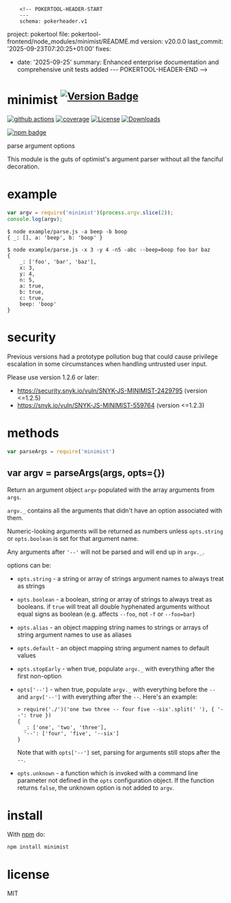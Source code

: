         <!-- POKERTOOL-HEADER-START
        ---
        schema: pokerheader.v1
project: pokertool
file: pokertool-frontend/node_modules/minimist/README.md
version: v20.0.0
last_commit: '2025-09-23T07:20:25+01:00'
fixes:
- date: '2025-09-25'
  summary: Enhanced enterprise documentation and comprehensive unit tests added
        ---
        POKERTOOL-HEADER-END -->
# minimist <sup>[![Version Badge][npm-version-svg]][package-url]</sup>

[![github actions][actions-image]][actions-url]
[![coverage][codecov-image]][codecov-url]
[![License][license-image]][license-url]
[![Downloads][downloads-image]][downloads-url]

[![npm badge][npm-badge-png]][package-url]

parse argument options

This module is the guts of optimist's argument parser without all the
fanciful decoration.

# example

``` js
var argv = require('minimist')(process.argv.slice(2));
console.log(argv);
```

```
$ node example/parse.js -a beep -b boop
{ _: [], a: 'beep', b: 'boop' }
```

```
$ node example/parse.js -x 3 -y 4 -n5 -abc --beep=boop foo bar baz
{
	_: ['foo', 'bar', 'baz'],
	x: 3,
	y: 4,
	n: 5,
	a: true,
	b: true,
	c: true,
	beep: 'boop'
}
```

# security

Previous versions had a prototype pollution bug that could cause privilege
escalation in some circumstances when handling untrusted user input.

Please use version 1.2.6 or later:

* https://security.snyk.io/vuln/SNYK-JS-MINIMIST-2429795 (version <=1.2.5)
* https://snyk.io/vuln/SNYK-JS-MINIMIST-559764 (version <=1.2.3)

# methods

``` js
var parseArgs = require('minimist')
```

## var argv = parseArgs(args, opts={})

Return an argument object `argv` populated with the array arguments from `args`.

`argv._` contains all the arguments that didn't have an option associated with
them.

Numeric-looking arguments will be returned as numbers unless `opts.string` or
`opts.boolean` is set for that argument name.

Any arguments after `'--'` will not be parsed and will end up in `argv._`.

options can be:

* `opts.string` - a string or array of strings argument names to always treat as
strings
* `opts.boolean` - a boolean, string or array of strings to always treat as
booleans. if `true` will treat all double hyphenated arguments without equal signs
as boolean (e.g. affects `--foo`, not `-f` or `--foo=bar`)
* `opts.alias` - an object mapping string names to strings or arrays of string
argument names to use as aliases
* `opts.default` - an object mapping string argument names to default values
* `opts.stopEarly` - when true, populate `argv._` with everything after the
first non-option
* `opts['--']` - when true, populate `argv._` with everything before the `--`
and `argv['--']` with everything after the `--`. Here's an example:

  ```
  > require('./')('one two three -- four five --six'.split(' '), { '--': true })
  {
    _: ['one', 'two', 'three'],
    '--': ['four', 'five', '--six']
  }
  ```

  Note that with `opts['--']` set, parsing for arguments still stops after the
  `--`.

* `opts.unknown` - a function which is invoked with a command line parameter not
defined in the `opts` configuration object. If the function returns `false`, the
unknown option is not added to `argv`.

# install

With [npm](https://npmjs.org) do:

```
npm install minimist
```

# license

MIT

[package-url]: https://npmjs.org/package/minimist
[npm-version-svg]: https://versionbadg.es/minimistjs/minimist.svg
[npm-badge-png]: https://nodei.co/npm/minimist.png?downloads=true&stars=true
[license-image]: https://img.shields.io/npm/l/minimist.svg
[license-url]: LICENSE
[downloads-image]: https://img.shields.io/npm/dm/minimist.svg
[downloads-url]: https://npm-stat.com/charts.html?package=minimist
[codecov-image]: https://codecov.io/gh/minimistjs/minimist/branch/main/graphs/badge.svg
[codecov-url]: https://app.codecov.io/gh/minimistjs/minimist/
[actions-image]: https://img.shields.io/endpoint?url=https://github-actions-badge-u3jn4tfpocch.runkit.sh/minimistjs/minimist
[actions-url]: https://github.com/minimistjs/minimist/actions
